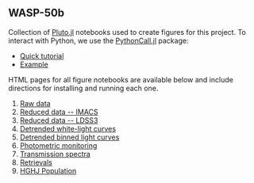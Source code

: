 ## WASP-50b

Collection of [Pluto.jl](https://github.com/fonsp/Pluto.jl) notebooks used to create figures for this project. To
interact with Python, we use the [PythonCall.jl](https://github.com/cjdoris/PythonCall.jl) package:

* [Quick tutorial](https://icweaver.github.io/WASP-50b/html/fun_with_python.jl.html)
* [Example](https://icweaver.github.io/WASP-50b/html/comp_stars.jl.html)

HTML pages for all figure notebooks are available below and include directions for installing and running each one.

1. [Raw data](https://icweaver.github.io/WASP-50b/html/01_raw_data.jl.html)
1. [Reduced data -- IMACS](https://icweaver.github.io/WASP-50b/html/02_reduced_data_IMACS.jl.html)
1. [Reduced data -- LDSS3](https://icweaver.github.io/WASP-50b/html/03_reduced_data_LDSS3.jl.html)
1. [Detrended white-light curves](https://icweaver.github.io/WASP-50b/html/04_detrended_wlcs.jl.html)
1. [Detrended binned light curves](https://icweaver.github.io/WASP-50b/html/05_detrended_blcs.jl.html)
1. [Photometric monitoring](https://icweaver.github.io/WASP-50b/html/06_photometric_monitoring.jl.html)
1. [Transmission spectra](https://icweaver.github.io/WASP-50b/html/07_transmission_spectra.jl.html)
1. [Retrievals](https://icweaver.github.io/WASP-50b/html/08_retrievals.jl.html)
1. [HGHJ Population](https://icweaver.github.io/WASP-50b/html/09_pop.jl.html)
